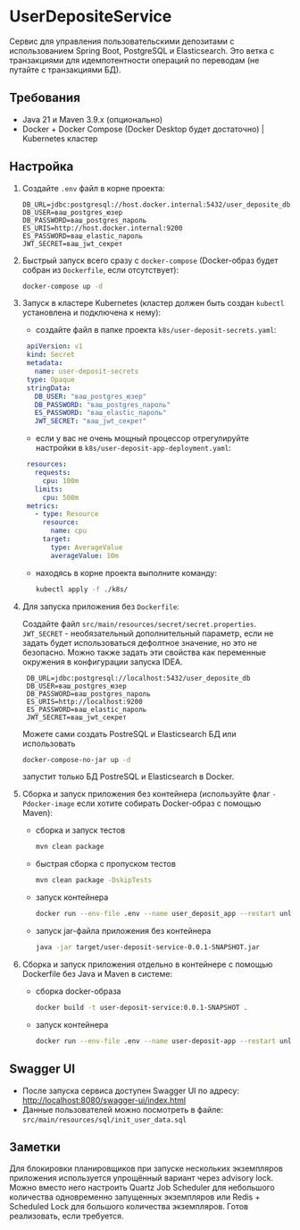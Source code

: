 # UserDepositeService

Сервис для управления пользовательскими депозитами с использованием Spring Boot, PostgreSQL и Elasticsearch.
Это ветка с транзакциями для идемпотентности операций по переводам (не путайте с транзакциями БД).

## Требования

- Java 21 и Maven 3.9.x (опционально)
- Docker + Docker Compose (Docker Desktop будет достаточно) | Kubernetes кластер

## Настройка

1. Создайте `.env` файл в корне проекта:
    ```properties
    DB_URL=jdbc:postgresql://host.docker.internal:5432/user_deposite_db
    DB_USER=ваш_postgres_юзер
    DB_PASSWORD=ваш_postgres_пароль
    ES_URIS=http://host.docker.internal:9200
    ES_PASSWORD=ваш_elastic_пароль
    JWT_SECRET=ваш_jwt_секрет
    ```

2. Быстрый запуск всего сразу с `docker-compose` (Docker-образ будет собран из `Dockerfile`, если отсутствует):
    ```bash
    docker-compose up -d
    ```

3. Запуск в кластере Kubernetes (кластер должен быть создан `kubectl` установлена и подключена к нему):

    - создайте файл в папке проекта `k8s/user-deposit-secrets.yaml`:
   ```yaml
    apiVersion: v1
    kind: Secret
    metadata:
      name: user-deposit-secrets
    type: Opaque
    stringData:
      DB_USER: "ваш_postgres_юзер"
      DB_PASSWORD: "ваш_postgres_пароль"
      ES_PASSWORD: "ваш_elastic_пароль"
      JWT_SECRET: "ваш_jwt_секрет"
    ```

    - если у вас не очень мощный процессор отрегулируйте настройки в `k8s/user-deposit-app-deployment.yaml`:
   ```yaml
    resources:
      requests:
        cpu: 100m
      limits:
        cpu: 500m
    metrics:
      - type: Resource
        resource:
          name: cpu
        target:
          type: AverageValue
          averageValue: 10m
    ```

    - находясь в корне проекта выполните команду:
      ```bash
      kubectl apply -f ./k8s/
      ```

4. Для запуска приложения без `Dockerfile`:

   Создайте файл `src/main/resources/secret/secret.properties`.
   `JWT_SECRET` - необязательный дополнительный параметр,
   если не задать будет использоваться дефолтное значение, но это не безопасно.
   Можно также задать эти свойства как переменные окружения в конфигурации запуска IDEA.

   ```properties
    DB_URL=jdbc:postgresql://localhost:5432/user_deposite_db
    DB_USER=ваш_postgres_юзер
    DB_PASSWORD=ваш_postgres_пароль
    ES_URIS=http://localhost:9200
    ES_PASSWORD=ваш_elastic_пароль
    JWT_SECRET=ваш_jwt_секрет
    ```
   Можете сами создать PostreSQL и Elasticsearch БД или использовать
    ```bash
    docker-compose-no-jar up -d
    ```
   запустит только БД PostreSQL и Elasticsearch в Docker.

5. Сборка и запуск приложения без контейнера
   (используйте флаг `-Pdocker-image` если хотите собирать Docker-образ с помощью Maven):
    - сборка и запуск тестов
        ```bash
        mvn clean package
        ```
    - быстрая сборка с пропуском тестов
      ```bash
      mvn clean package -DskipTests
      ```
    - запуск контейнера
      ```bash
      docker run --env-file .env --name user_deposit_app --restart unless-stopped -p 8080:8080 -d user-deposit-service:0.0.1-SNAPSHOT
      ```
    - запуск jar-файла приложения без контейнера
      ```bash
      java -jar target/user-deposit-service-0.0.1-SNAPSHOT.jar
      ```

6. Сборка и запуск приложения отдельно в контейнере с помощью Dockerfile без Java и Maven в системе:
    - сборка docker-образа
      ```bash
      docker build -t user-deposit-service:0.0.1-SNAPSHOT .
      ```
    - запуск контейнера
      ```bash
      docker run --env-file .env --name user-deposit-app --restart unless-stopped -p 8080:8080 -d user-deposit-service:0.0.1-SNAPSHOT
      ```

## Swagger UI

- После запуска сервиса доступен Swagger UI по адресу:  
  <http://localhost:8080/swagger-ui/index.html>
- Данные пользователей можно посмотреть в файле:  
  `src/main/resources/sql/init_user_data.sql`

## Заметки

Для блокировки планировщиков при запуске нескольких экземпляров приложения используется
упрощённый вариант через advisory lock. Можно вместо него настроить Quartz Job Scheduler для небольшого
количества одновременно запущенных экземпляров или Redis + Scheduled Lock
для большого количества экземпляров. Готов реализовать, если требуется.